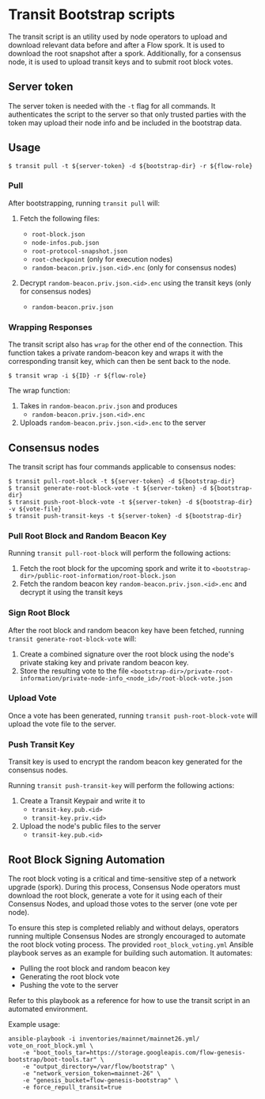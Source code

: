 # Transit Bootstrap scripts

The transit script is an utility used by node operators to upload and download relevant data before and after a Flow spork.
It is used to download the root snapshot after a spork.
Additionally, for a consensus node, it is used to upload transit keys and to submit root block votes.

## Server token

The server token is needed with the `-t` flag for all commands. It authenticates the script to the server so that only trusted parties with the token may upload their node info and be included in the bootstrap data.

## Usage

```shell
$ transit pull -t ${server-token} -d ${bootstrap-dir} -r ${flow-role}
```

### Pull

After bootstrapping, running `transit pull` will:

1. Fetch the following files:

   - `root-block.json` 
   - `node-infos.pub.json`
   - `root-protocol-snapshot.json`
   - `root-checkpoint` (only for execution nodes)
   - `random-beacon.priv.json.<id>.enc` (only for consensus nodes)

1. Decrypt `random-beacon.priv.json.<id>.enc` using the transit keys (only for consensus nodes)
   - `random-beacon.priv.json`

### Wrapping Responses

The transit script also has `wrap` for the other end of the connection. This function takes a private random-beacon key and wraps it with the corresponding transit key, which can then be sent back to the node.

```shell
$ transit wrap -i ${ID} -r ${flow-role}
```

The wrap function:

1. Takes in `random-beacon.priv.json` and produces
   - `random-beacon.priv.json.<id>.enc`
1. Uploads `random-beacon.priv.json.<id>.enc` to the server

## Consensus nodes

The transit script has four commands applicable to consensus nodes:

```shell
$ transit pull-root-block -t ${server-token} -d ${bootstrap-dir}
$ transit generate-root-block-vote -t ${server-token} -d ${bootstrap-dir}
$ transit push-root-block-vote -t ${server-token} -d ${bootstrap-dir} -v ${vote-file}
$ transit push-transit-keys -t ${server-token} -d ${bootstrap-dir}
```

### Pull Root Block and Random Beacon Key

Running `transit pull-root-block` will perform the following actions:

1. Fetch the root block for the upcoming spork and write it to `<bootstrap-dir>/public-root-information/root-block.json`
2. Fetch the random beacon key `random-beacon.priv.json.<id>.enc` and decrypt it using the transit keys

### Sign Root Block

After the root block and random beacon key have been fetched, running `transit generate-root-block-vote` will:

1. Create a combined signature over the root block using the node's private staking key and private random beacon key.
2. Store the resulting vote to the file `<bootstrap-dir>/private-root-information/private-node-info_<node_id>/root-block-vote.json`

### Upload Vote

Once a vote has been generated, running `transit push-root-block-vote` will upload the vote file to the server.

### Push Transit Key

Transit key is used to encrypt the random beacon key generated for the consensus nodes.

Running `transit push-transit-key` will perform the following actions:

1. Create a Transit Keypair and write it to
   - `transit-key.pub.<id>`
   - `transit-key.priv.<id>`
1. Upload the node's public files to the server
   - `transit-key.pub.<id>`

## Root Block Signing Automation

The root block voting is a critical and time-sensitive step of a network upgrade (spork). During this process, Consensus Node operators must download the root block, generate a vote for it using each of their Consensus Nodes, and upload those votes to the server (one vote per node).

To ensure this step is completed reliably and without delays, operators running multiple Consensus Nodes are strongly encouraged to automate the root block voting process. The provided `root_block_voting.yml` Ansible playbook serves as an example for building such automation. It automates:

- Pulling the root block and random beacon key
- Generating the root block vote
- Pushing the vote to the server

Refer to this playbook as a reference for how to use the transit script in an automated environment.

Example usage:

```shell
ansible-playbook -i inventories/mainnet/mainnet26.yml/ vote_on_root_block.yml \ 
    -e "boot_tools_tar=https://storage.googleapis.com/flow-genesis-bootstrap/boot-tools.tar" \
    -e "output_directory=/var/flow/bootstrap" \
    -e "network_version_token=mainnet-26" \
    -e "genesis_bucket=flow-genesis-bootstrap" \
    -e force_repull_transit=true
```

